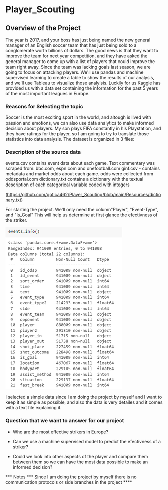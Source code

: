 # Player_Scouting

## Overview of the Project

The year is 2017, and  your boss has just being named the new general manager of an English soccer team that has just being sold to a conglomerate worth billions of dollars. The good news is that they want to improve the team for next year competition, and they have asked the general manager to come up with a list of players that could improve the team right away. 
Since the team was lacking goals last season, we are going to focus on attacking players. We'll use pandas and machine supervised learning to create a table to show the results of our analysis, and we'll use Tableau to visualize those analyisis. 
Luckily for us Kaggle has provided us with a data set containing the information for the past 5 years of the most important leagues in Europe. 

### Reasons for Selecting the topic

Soccer is the most exciting sport in the world, and altough is lived with passion and emotions, we can also use data analytics to make informed decision about players. My son plays FIFA constantly in his Playstation, and they have ratings for the player, so I am going to try to translate those statistics into data analysis.
The dataset is organized in 3 files:

### Description of the source data
events.csv contains event data about each game. Text commentary was scraped from: bbc.com, espn.com and onefootball.com
ginf.csv - contains metadata and market odds about each game. odds were collected from oddsportal.com
dictionary.txt contains a dictionary with the textual description of each categorical variable coded with integers

(https://github.com/gotica462/Player_Scouting/blob/main/Resources/dictionary.txt)

For starting the project. We'll only need the column"Player", "Event-Type", and "Is_Goal" This will help us determine at first glance the efectivness of the striker.

![image](https://github.com/gotica462/Player_Scouting/blob/main/Images/Data%20Description.png) 


I selected a simple data since I am doing the project by myself and I want to keep it as simple as possible, and also the data is very detailes and it comes with a text file explaining it. 


### Question that we want to answer for our project

- Who are the most effective strikers in Europe?

- Can we use a machine supervised model to predict the efectivness of a striker?

- Could we look into other aspects of the player and compare them between them so we can have the most data possible to make an informed decision?

*** Notes *** Since I am doing the project by myself there is no communication protocols or side branches in the project ****


